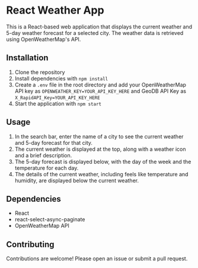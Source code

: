 # React Weather App

This is a React-based web application that displays the current weather and 5-day weather forecast for a selected city. The weather data is retrieved using OpenWeatherMap's API.

## Installation

1. Clone the repository
2. Install dependencies with `npm install`
3. Create a `.env` file in the root directory and add your OpenWeatherMap API key as `OPENWEATHER_KEY=YOUR_API_KEY_HERE` and GeoDB API Key as `X_RapidAPI_Key=YOUR_API_KEY_HERE`
4. Start the application with `npm start`

## Usage

1. In the search bar, enter the name of a city to see the current weather and 5-day forecast for that city.
2. The current weather is displayed at the top, along with a weather icon and a brief description.
3. The 5-day forecast is displayed below, with the day of the week and the temperature for each day.
4. The details of the current weather, including feels like temperature and humidity, are displayed below the current weather.

## Dependencies

- React
- react-select-async-paginate
- OpenWeatherMap API

## Contributing

Contributions are welcome! Please open an issue or submit a pull request.

